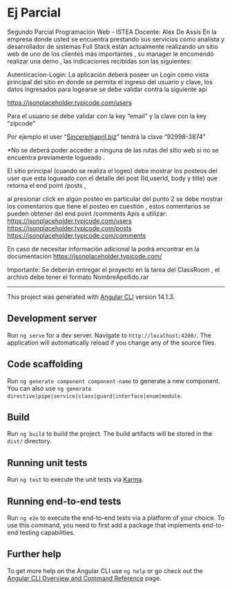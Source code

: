 # Ej Parcial

Segundo Parcial Programación Web - ISTEA 
Docente: Alex De Assis
En la empresa donde usted se encuentra prestando sus servicios como analista y desarrollador de sistemas Full Stack están actualmente realizando un sitio web de uno de los clientes más importantes , su manager le encomendó realizar una demo , las indicaciones recibidas son las siguientes:

Autenticacion-Login:
La aplicación deberá poseer un Login como vista principal del sitio en donde se permita el ingreso del usuario y clave, los datos ingresados para logearse se debe validar contra la siguiente api 

https://jsonplaceholder.typicode.com/users

Para el usuario se debe validar con la key  “email” y la clave con la key “zipcode”

Por ejemplo el user “Sincere@april.biz” tendrá la clave “92998-3874” 

*No se deberá poder acceder a ninguna de las rutas del sitio web si no se encuentra previamente logueado .

El sitio principal (cuando se realiza el logeo) debe mostrar los posteos  del user que esta logueado con el detalle del post (Id,userId, body  y title) que retorna el end point /posts ,

al presionar click en algún posteo en particular del punto 2 se debe mostrar los comentarios que tiene el posteo en cuestión  , estos comentarios se pueden obtener del end point /comments
Apis a utilizar:
https://jsonplaceholder.typicode.com/users
https://jsonplaceholder.typicode.com/posts
https://jsonplaceholder.typicode.com/comments
 
En caso de necesitar información adicional la podrá encontrar en la documentación https://jsonplaceholder.typicode.com/


Importante:
Se deberán entregar el proyecto en la tarea del ClassRoom , el archivo debe tener el formato NombreApellido.rar



--------------------------------------------------------------------------------------------------

This project was generated with [Angular CLI](https://github.com/angular/angular-cli) version 14.1.3.

## Development server

Run `ng serve` for a dev server. Navigate to `http://localhost:4200/`. The application will automatically reload if you change any of the source files.

## Code scaffolding

Run `ng generate component component-name` to generate a new component. You can also use `ng generate directive|pipe|service|class|guard|interface|enum|module`.

## Build

Run `ng build` to build the project. The build artifacts will be stored in the `dist/` directory.

## Running unit tests

Run `ng test` to execute the unit tests via [Karma](https://karma-runner.github.io).

## Running end-to-end tests

Run `ng e2e` to execute the end-to-end tests via a platform of your choice. To use this command, you need to first add a package that implements end-to-end testing capabilities.

## Further help

To get more help on the Angular CLI use `ng help` or go check out the [Angular CLI Overview and Command Reference](https://angular.io/cli) page.
